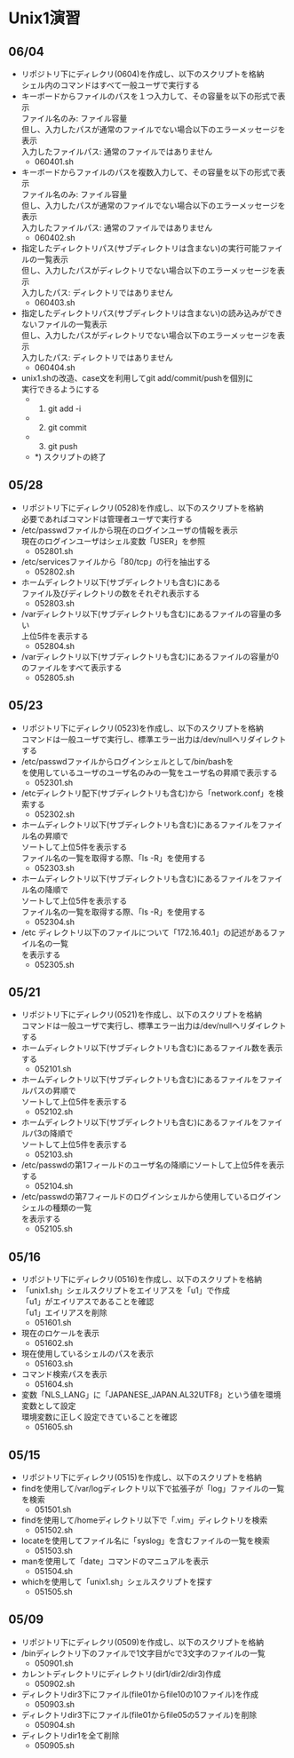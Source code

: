 # Unix1演習

## 06/04

- リポジトリ下にディレクリ(0604)を作成し、以下のスクリプトを格納  
シェル内のコマンドはすべて一般ユーザで実行する
- キーボードからファイルのパスを１つ入力して、その容量を以下の形式で表示  
ファイル名のみ: ファイル容量  
但し、入力したパスが通常のファイルでない場合以下のエラーメッセージを表示  
入力したファイルパス: 通常のファイルではありません  
    - 060401.sh
- キーボードからファイルのパスを複数入力して、その容量を以下の形式で表示  
ファイル名のみ: ファイル容量  
但し、入力したパスが通常のファイルでない場合以下のエラーメッセージを表示  
入力したファイルパス: 通常のファイルではありません  
    - 060402.sh
- 指定したディレクトリパス(サブディレクトリは含まない)の実行可能ファイルの一覧表示  
但し、入力したパスがディレクトリでない場合以下のエラーメッセージを表示  
入力したパス: ディレクトリではありません  
    - 060403.sh
- 指定したディレクトリパス(サブディレクトリは含まない)の読み込みができないファイルの一覧表示  
但し、入力したパスがディレクトリでない場合以下のエラーメッセージを表示  
入力したパス: ディレクトリではありません  
    - 060404.sh
- unix1.shの改造、case文を利用してgit add/commit/pushを個別に  
実行できるようにする
    - 1) git add -i
    - 2) git commit
    - 3) git push
    - *) スクリプトの終了




## 05/28

- リポジトリ下にディレクリ(0528)を作成し、以下のスクリプトを格納  
必要であればコマンドは管理者ユーザで実行する
- /etc/passwdファイルから現在のログインユーザの情報を表示  
現在のログインユーザはシェル変数「USER」を参照
    - 052801.sh
- /etc/servicesファイルから「80/tcp」の行を抽出する
    - 052802.sh
- ホームディレクトリ以下(サブディレクトリも含む)にある  
ファイル及びディレクトリの数をそれぞれ表示する
    - 052803.sh
- /varディレクトリ以下(サブディレクトリも含む)にあるファイルの容量の多い  
上位5件を表示する
    - 052804.sh
- /varディレクトリ以下(サブディレクトリも含む)にあるファイルの容量が0  
のファイルをすべて表示する
    - 052805.sh

## 05/23

- リポジトリ下にディレクリ(0523)を作成し、以下のスクリプトを格納  
コマンドは一般ユーザで実行し、標準エラー出力は/dev/nullへリダイレクトする
- /etc/passwdファイルからログインシェルとして/bin/bashを  
を使用しているユーザのユーザ名のみの一覧をユーザ名の昇順で表示する
    - 052301.sh
- /etcディレクトリ配下(サブディレクトリも含む)から「network.conf」を検索する
    - 052302.sh
- ホームディレクトリ以下(サブディレクトリも含む)にあるファイルをファイル名の昇順で  
ソートして上位5件を表示する  
ファイル名の一覧を取得する際、「ls -R」を使用する
    - 052303.sh
- ホームディレクトリ以下(サブディレクトリも含む)にあるファイルをファイル名の降順で  
ソートして上位5件を表示する  
ファイル名の一覧を取得する際、「ls -R」を使用する
    - 052304.sh
- /etc ディレクトリ以下のファイルについて「172.16.40.1」の記述があるファイル名の一覧  
を表示する
    - 052305.sh


## 05/21

- リポジトリ下にディレクリ(0521)を作成し、以下のスクリプトを格納  
コマンドは一般ユーザで実行し、標準エラー出力は/dev/nullへリダイレクトする
- ホームディレクトリ以下(サブディレクトリも含む)にあるファイル数を表示する
    - 052101.sh
- ホームディレクトリ以下(サブディレクトリも含む)にあるファイルをファイルパスの昇順で  
ソートして上位5件を表示する
    - 052102.sh
- ホームディレクトリ以下(サブディレクトリも含む)にあるファイルをファイルパ3の降順で  
ソートして上位5件を表示する
    - 052103.sh
- /etc/passwdの第1フィールドのユーザ名の降順にソートして上位5件を表示する
    - 052104.sh
- /etc/passwdの第7フィールドのログインシェルから使用しているログインシェルの種類の一覧  
を表示する
    - 052105.sh

## 05/16

- リポジトリ下にディレクリ(0516)を作成し、以下のスクリプトを格納
- 「unix1.sh」シェルスクリプトをエイリアスを「u1」で作成  
「u1」がエイリアスであることを確認  
「u1」エイリアスを削除
    - 051601.sh
- 現在のロケールを表示
    - 051602.sh
- 現在使用しているシェルのパスを表示
    - 051603.sh
- コマンド検索パスを表示
    - 051604.sh
- 変数「NLS_LANG」に「JAPANESE_JAPAN.AL32UTF8」という値を環境変数として設定  
環境変数に正しく設定できていることを確認
    - 051605.sh 

## 05/15

- リポジトリ下にディレクリ(0515)を作成し、以下のスクリプトを格納
- findを使用して/var/logディレクトリ以下で拡張子が「log」ファイルの一覧を検索
    - 051501.sh
- findを使用して/homeディレクトリ以下で「.vim」ディレクトリを検索
    - 051502.sh
- locateを使用してファイル名に「syslog」を含むファイルの一覧を検索
    - 051503.sh
- manを使用して「date」コマンドのマニュアルを表示
    - 051504.sh
- whichを使用して「unix1.sh」シェルスクリプトを探す
    - 051505.sh

## 05/09

- リポジトリ下にディレクリ(0509)を作成し、以下のスクリプトを格納
- /binディレクトリ下のファイルで1文字目がcで3文字のファイルの一覧
    - 050901.sh
- カレントディレクトリにディレクトリ(dir1/dir2/dir3)作成
    - 050902.sh
- ディレクトリdir3下にファイル(file01からfile10の10ファイル)を作成
    - 050903.sh
- ディレクトリdir3下にファイル(file01からfile05の5ファイル)を削除
    - 050904.sh
- ディレクトリdir1を全て削除
    - 050905.sh